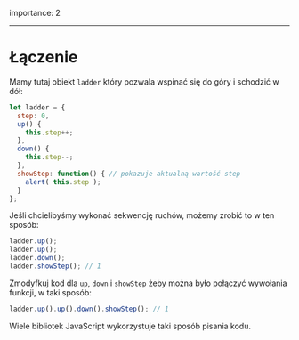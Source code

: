 importance: 2

---

# Łączenie

Mamy tutaj obiekt `ladder` który pozwala wspinać się do góry i schodzić w dół:

```js
let ladder = {
  step: 0,
  up() { 
    this.step++;
  },
  down() { 
    this.step--;
  },
  showStep: function() { // pokazuje aktualną wartość step
    alert( this.step );
  }
};
```

Jeśli chcielibyśmy wykonać sekwencję ruchów, możemy zrobić to w ten sposób:

```js
ladder.up();
ladder.up();
ladder.down();
ladder.showStep(); // 1
```

Zmodyfkuj kod dla `up`, `down` i `showStep` żeby można było połączyć wywołania funkcji, w taki sposób:

```js
ladder.up().up().down().showStep(); // 1
```

Wiele bibliotek JavaScript wykorzystuje taki sposób pisania kodu.
